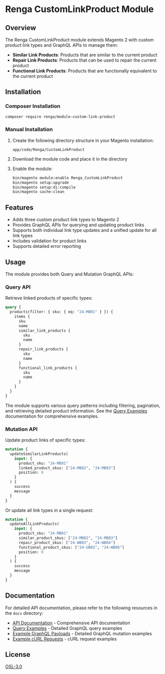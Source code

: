 # Renga CustomLinkProduct Module

## Overview

The Renga CustomLinkProduct module extends Magento 2 with custom product link types and GraphQL APIs to manage them:

- **Similar Link Products**: Products that are similar to the current product
- **Repair Link Products**: Products that can be used to repair the current product
- **Functional Link Products**: Products that are functionally equivalent to the current product

## Installation

### Composer Installation

```bash
composer require renga/module-custom-link-product
```

### Manual Installation

1. Create the following directory structure in your Magento installation:
   ```
   app/code/Renga/CustomLinkProduct
   ```

2. Download the module code and place it in the directory

3. Enable the module:
   ```bash
   bin/magento module:enable Renga_CustomLinkProduct
   bin/magento setup:upgrade
   bin/magento setup:di:compile
   bin/magento cache:clean
   ```

## Features

- Adds three custom product link types to Magento 2
- Provides GraphQL APIs for querying and updating product links
- Supports both individual link type updates and a unified update for all link types
- Includes validation for product links
- Supports detailed error reporting

## Usage

The module provides both Query and Mutation GraphQL APIs:

### Query API

Retrieve linked products of specific types:

```graphql
query {
  products(filter: { sku: { eq: "24-MB01" } }) {
    items {
      sku
      name
      similar_link_products {
        sku
        name
      }
      repair_link_products {
        sku
        name
      }
      functional_link_products {
        sku
        name
      }
    }
  }
}
```

The module supports various query patterns including filtering, pagination, and retrieving detailed product information. See the [Query Examples](docs/query-examples.md) documentation for comprehensive examples.

### Mutation API

Update product links of specific types:

```graphql
mutation {
  updateSimilarLinkProducts(
    input: {
      product_sku: "24-MB01"
      linked_product_skus: ["24-MB02", "24-MB03"]
      position: 0
    }
  ) {
    success
    message
  }
}
```

Or update all link types in a single request:

```graphql
mutation {
  updateAllLinkProducts(
    input: {
      product_sku: "24-MB01"
      similar_product_skus: ["24-MB02", "24-MB03"]
      repair_product_skus: ["24-WB03", "24-WB04"]
      functional_product_skus: ["24-UB02", "24-WB06"]
      position: 0
    }
  ) {
    success
    message
  }
}
```

## Documentation

For detailed API documentation, please refer to the following resources in the `docs` directory:

- [API Documentation](docs/API-DOCUMENTATION.md) - Comprehensive API documentation
- [Query Examples](docs/query-examples.md) - Detailed GraphQL query examples
- [Example GraphQL Payloads](docs/example-payloads.md) - Detailed GraphQL mutation examples
- [Example cURL Requests](docs/curl-examples.md) - cURL request examples

## License

[OSL-3.0](https://opensource.org/licenses/OSL-3.0)

